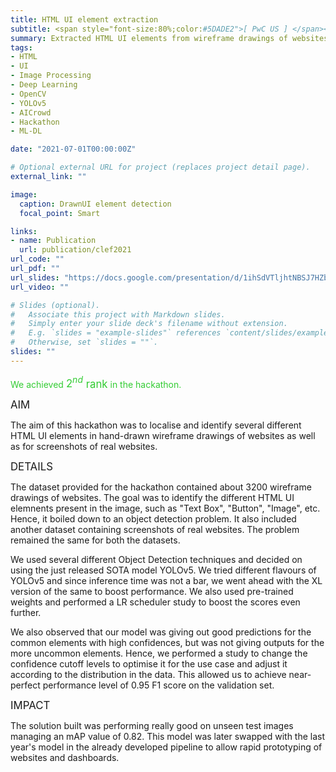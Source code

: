 ```yaml
---
title: HTML UI element extraction
subtitle: <span style="font-size:80%;color:#5DADE2">[ PwC US ] </span><span style="font-size:80%">Prasang Gupta, <a href="https://www.linkedin.com/in/vishakhabansal91/" target="_blank">Vishakha Bansal</a></span>
summary: Extracted HTML UI elements from wireframe drawings of websites and website screenshots using advanced image pre-processing and confidence cutoff variation. <span style="color:#33cc33;font-style:bold;font-size:120%">Achieved $2^{nd}$ rank in the hackathon</span>.
tags:
- HTML
- UI
- Image Processing
- Deep Learning
- OpenCV
- YOLOv5
- AICrowd
- Hackathon
- ML-DL

date: "2021-07-01T00:00:00Z"

# Optional external URL for project (replaces project detail page).
external_link: ""

image:
  caption: DrawnUI element detection
  focal_point: Smart

links:
- name: Publication
  url: publication/clef2021
url_code: ""
url_pdf: ""
url_slides: "https://docs.google.com/presentation/d/1ihSdVTljhtNBSJ7HZbK8BwW1NHWc6De-"
url_video: ""

# Slides (optional).
#   Associate this project with Markdown slides.
#   Simply enter your slide deck's filename without extension.
#   E.g. `slides = "example-slides"` references `content/slides/example-slides.md`.
#   Otherwise, set `slides = ""`.
slides: ""
---
```


<span style="color:#33cc33">We achieved</span> <span style="color:#33cc33;font-style:bold;font-size:120%">$2^{nd}$ rank</span> <span style="color:#33cc33">in the hackathon.</span>

<span style="font-style:bold;font-size:120%"><a class="mt-1">AIM</a></span>

The aim of this hackathon was to localise and identify several different HTML UI elements in hand-drawn wireframe drawings of websites as well as for screenshots of real websites.

<span style="font-style:bold;font-size:120%"><a class="mt-1">DETAILS</a></span>

The dataset provided for the hackathon contained about 3200 wireframe drawings of websites. The goal was to identify the different HTML UI elemnents present in the image, such as "Text Box", "Button", "Image", etc. Hence, it boiled down to an object detection problem. It also included another dataset containing screenshots of real websites. The problem remained the same for both the datasets.

We used several different Object Detection techniques and decided on using the just released SOTA model YOLOv5. We tried different flavours of YOLOv5 and since inference time was not a bar, we went ahead with the XL version of the same to boost performance. We also used pre-trained weights and performed a LR scheduler study to boost the scores even further.

We also observed that our model was giving out good predictions for the common elements with high confidences, but was not giving outputs for the more uncommon elements. Hence, we performed a study to change the confidence cutoff levels to optimise it for the use case and adjust it according to the distribution in the data. This allowed us to achieve near-perfect performance level of 0.95 F1 score on the validation set.

<span style="font-style:bold;font-size:120%"><a class="mt-1">IMPACT</a></span>

The solution built was performing really good on unseen test images managing an mAP value of 0.82. This model was later swapped with the last year's model in the already developed pipeline to allow rapid prototyping of websites and dashboards.